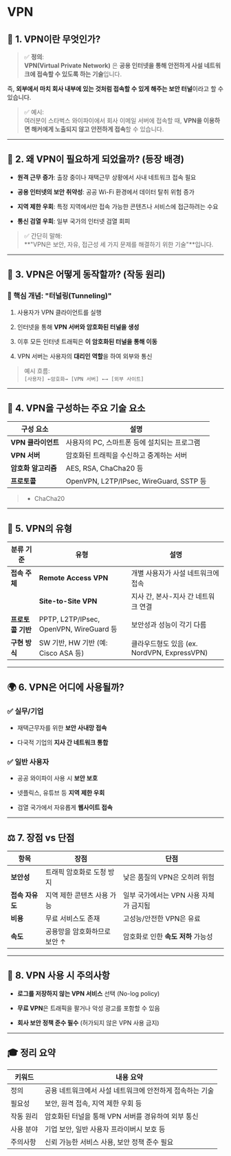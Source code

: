 # VPN
## 🧭 1. VPN이란 무엇인가?

> ✅ **정의**:  
> **VPN(Virtual Private Network)** 은 **공용 인터넷을 통해 안전하게 사설 네트워크에 접속할 수 있도록 하는 기술**입니다.

즉, **외부에서 마치 회사 내부에 있는 것처럼 접속할 수 있게 해주는 보안 터널**이라고 할 수 있습니다.

> ✅ 예시:  
> 여러분이 스타벅스 와이파이에서 회사 이메일 서버에 접속할 때, **VPN을 이용하면 해커에게 노출되지 않고 안전하게 접속**할 수 있습니다.

---

## 🧬 2. 왜 VPN이 필요하게 되었을까? (등장 배경)

- **원격 근무 증가**: 출장 중이나 재택근무 상황에서 사내 네트워크 접속 필요
    
- **공용 인터넷의 보안 취약성**: 공공 Wi-Fi 환경에서 데이터 탈취 위험 증가
    
- **지역 제한 우회**: 특정 지역에서만 접속 가능한 콘텐츠나 서비스에 접근하려는 수요
    
- **통신 검열 우회**: 일부 국가의 인터넷 검열 회피
    

> ✅ 간단히 말해:  
> **"VPN은 보안, 자유, 접근성 세 가지 문제를 해결하기 위한 기술"**입니다.

---

## 🔧 3. VPN은 어떻게 동작할까? (작동 원리)

### 📌 핵심 개념: "터널링(Tunneling)"

1. 사용자가 VPN 클라이언트를 실행
    
2. 인터넷을 통해 **VPN 서버와 암호화된 터널을 생성**
    
3. 이후 모든 인터넷 트래픽은 **이 암호화된 터널을 통해 이동**
    
4. VPN 서버는 사용자의 **대리인 역할**을 하여 외부와 통신
    

> 예시 흐름:  
> `[사용자] ←암호화→ [VPN 서버] ←→ [외부 사이트]`

---

## 🧱 4. VPN을 구성하는 주요 기술 요소

|구성 요소|설명|
|---|---|
|**VPN 클라이언트**|사용자의 PC, 스마트폰 등에 설치되는 프로그램|
|**VPN 서버**|암호화된 트래픽을 수신하고 중계하는 서버|
|**암호화 알고리즘**|AES, RSA, ChaCha20 등|
|**프로토콜**|OpenVPN, L2TP/IPsec, WireGuard, SSTP 등|
> - ChaCha20
> 
---

## 🧰 5. VPN의 유형

|분류 기준|유형|설명|
|---|---|---|
|**접속 주체**|**Remote Access VPN**|개별 사용자가 사설 네트워크에 접속|
||**Site-to-Site VPN**|지사 간, 본사-지사 간 네트워크 연결|
|**프로토콜 기반**|PPTP, L2TP/IPsec, OpenVPN, WireGuard 등|보안성과 성능이 각기 다름|
|**구현 방식**|SW 기반, HW 기반 (예: Cisco ASA 등)|클라우드형도 있음 (ex. NordVPN, ExpressVPN)|

---

## 🌍 6. VPN은 어디에 사용될까?

### ✅ 실무/기업

- 재택근무자를 위한 **보안 사내망 접속**
    
- 다국적 기업의 **지사 간 네트워크 통합**
    

### ✅ 일반 사용자

- 공공 와이파이 사용 시 **보안 보호**
    
- 넷플릭스, 유튜브 등 **지역 제한 우회**
    
- 검열 국가에서 자유롭게 **웹사이트 접속**
    

---

## ⚖️ 7. 장점 vs 단점

|항목|장점|단점|
|---|---|---|
|**보안성**|트래픽 암호화로 도청 방지|낮은 품질의 VPN은 오히려 위험|
|**접속 자유도**|지역 제한 콘텐츠 사용 가능|일부 국가에서는 VPN 사용 자체가 금지됨|
|**비용**|무료 서비스도 존재|고성능/안전한 VPN은 유료|
|**속도**|공용망을 암호화하므로 보안 ↑|암호화로 인한 **속도 저하** 가능성|

---

## 🚨 8. VPN 사용 시 주의사항

- **로그를 저장하지 않는 VPN 서비스** 선택 (No-log policy)
    
- **무료 VPN**은 트래픽을 팔거나 악성 광고를 포함할 수 있음
    
- **회사 보안 정책 준수 필수** (허가되지 않은 VPN 사용 금지)
    

---

## 🎓 정리 요약

|키워드|내용 요약|
|---|---|
|정의|공용 네트워크에서 사설 네트워크에 안전하게 접속하는 기술|
|필요성|보안, 원격 접속, 지역 제한 우회 등|
|작동 원리|암호화된 터널을 통해 VPN 서버를 경유하여 외부 통신|
|사용 분야|기업 보안, 일반 사용자 프라이버시 보호 등|
|주의사항|신뢰 가능한 서비스 사용, 보안 정책 준수 필요|
